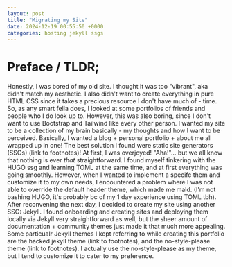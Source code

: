 ```yaml
---
layout: post
title: "Migrating my Site"
date: 2024-12-19 00:55:50 +0000
categories: hosting jekyll ssgs
---
```


# Preface / TLDR;

Honestly, I was bored of my old site. I thought it was too "vibrant", aka didn't match my aesthetic. I also didn't want to create everything in pure HTML CSS since it takes a precious resource I don't have much of - time. So, as any smart fella does, I looked at some portfolios of friends and people who I do look up to. However, this was also boring, since I don't want to use Bootstrap and Tailwind like every other person. I wanted my site to be a collection of my brain basically - my thoughts and how I want to be perceived. Basically, I wanted a blog + personal portfolio + about me all wrapped up in one! The best solution I found were static site generators (SSGs) (link to footnotes)! At first, I was overjoyed! "Aha!"... but we all know that nothing is ever _that_ straightforward. I found myself tinkering with the HUGO ssg and learning TOML at the same time, and at first everything was going smoothly. However, when I wanted to implement a specifc them and customize it to my own needs, I encountered a problem where I was not able to override the default header theme, which made me mald. (I'm not bashing HUGO, it's probably bc of my 1 day experience using TOML tbh). After reconvening the next day, I decided to create my site using another SSG: Jekyll. I found onboarding and creating sites and deploying them locally via Jekyll very straightforward as well, but the sheer amount of documentation + community themes just made it that much more appealing. Some particualr Jekyll themes I kept referring to while creating this portfolio are the hacked jekyll theme (link to footnotes), and the no-style-please theme (link to footnotes). I actually use the no-style-please as my theme, but I tend to customize it to cater to my preference.
